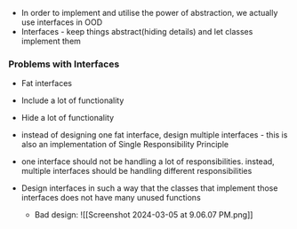 - In order to implement and utilise the power of abstraction, we actually use interfaces in OOD
- Interfaces - keep things abstract(hiding details) and let classes implement them

### Problems with Interfaces
- Fat interfaces
- Include a lot of functionality
- Hide a lot of functionality

- instead of designing one fat interface, design multiple interfaces - this is also an implementation of Single Responsibility Principle
- one interface should not be handling a lot of responsibilities. instead, multiple interfaces should be handling different responsibilities

- Design interfaces in such a way that the classes that implement those interfaces does not have many unused functions
	- Bad design: ![[Screenshot 2024-03-05 at 9.06.07 PM.png]]